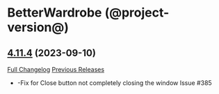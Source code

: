 # BetterWardrobe (@project-version@)

## [4.11.4](https://github.com/SLOKnightfall/BetterWardrobe/tree/4.11.4) (2023-09-10)
[Full Changelog](https://github.com/SLOKnightfall/BetterWardrobe/compare/4.11.3...4.11.4) [Previous Releases](https://github.com/SLOKnightfall/BetterWardrobe/releases)

- -Fix for Close button not completely closing the window  Issue #385  
